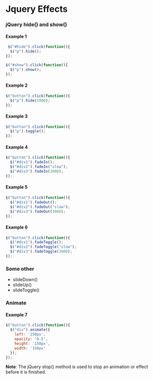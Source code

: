 # Jquery Effects

### jQuery hide() and show()

#### Example 1
```javascript
 $("#hide").click(function(){
  $("p").hide();
});

$("#show").click(function(){
  $("p").show();
}); 
```

#### Example 2
```javascript
$("button").click(function(){
  $("p").hide(1000);
});
```

#### Example 3
```javascript
$("button").click(function(){
  $("p").toggle();
}); 
```

#### Example 4
```javascript
$("button").click(function(){
  $("#div1").fadeIn();
  $("#div2").fadeIn("slow");
  $("#div3").fadeIn(3000);
}); 
```

#### Example 5
```javascript
$("button").click(function(){
  $("#div1").fadeOut();
  $("#div2").fadeOut("slow");
  $("#div3").fadeOut(3000);
}); 
```

#### Example 6
```javascript
$("button").click(function(){
  $("#div1").fadeToggle();
  $("#div2").fadeToggle("slow");
  $("#div3").fadeToggle(3000);
}); 
```

### Some other

* slideDown()
* slideUp()
* slideToggle()

### Animate

#### Example 7
```javascript
$("button").click(function(){
  $("div").animate({
    left: '250px',
    opacity: '0.5',
    height: '150px',
    width: '150px'
  });
}); 
```

**Note**: The jQuery stop() method is used to stop an animation or effect before it is finished.